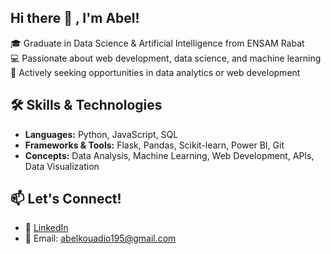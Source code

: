 ## Hi there 👋 , I'm Abel!

<!--
**Abelkouadio95/Abelkouadio95** is a ✨ _special_ ✨ repository because its `README.md` (this file) appears on your GitHub profile.

Here are some ideas to get you started:

- 🔭 I’m currently working on ...
- 🌱 I’m currently learning ...
- 👯 I’m looking to collaborate on ...
- 🤔 I’m looking for help with ...
- 💬 Ask me about ...
- 📫 How to reach me: ...
- 😄 Pronouns: ...
- ⚡ Fun fact: ...
-->

🎓 Graduate in Data Science & Artificial Intelligence from ENSAM Rabat  
💻 Passionate about web development, data science, and machine learning  
🚀 Actively seeking opportunities in data analytics or web development

## 🛠️ Skills & Technologies

- **Languages:** Python, JavaScript, SQL  
- **Frameworks & Tools:** Flask, Pandas, Scikit-learn, Power BI, Git  
- **Concepts:** Data Analysis, Machine Learning, Web Development, APIs, Data Visualization

## 📫 Let's Connect!

- 💼 [LinkedIn]( https://www.linkedin.com/in/abel-kouadio-50333527b )
- 📧 Email: abelkouadio195@gmail.com
